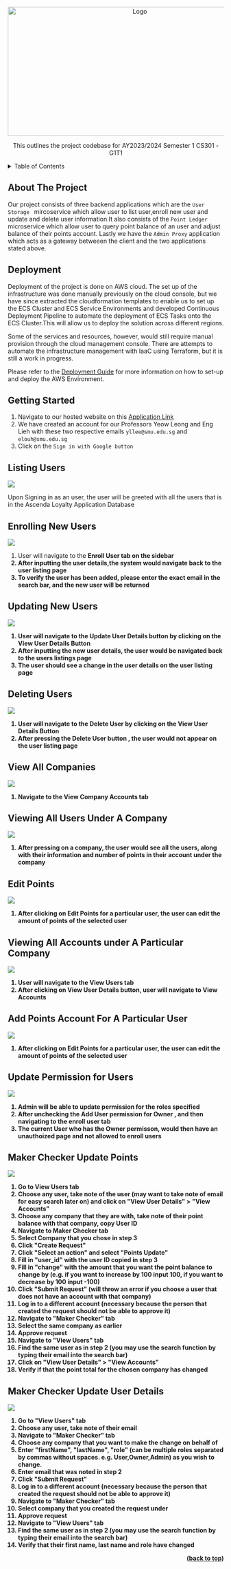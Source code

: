 <!-- PROJECT LOGO -->
<br />
<div align="center">
  <img src="images/loyalty.png" alt="Logo" width="600" height="300">

  <p align="center">
    This outlines the project codebase for AY2023/2024 Semester 1 CS301  - G1T1 
  </p>
</div>

<!-- TABLE OF CONTENTS -->
<details>
  <summary>Table of Contents</summary>
  <ol>
    <li>
      <a href="#a">About the Project</a>
    </li>
    <li>
      <a href="#getting-started">Getting Started</a>
      <ul>
        <li><a href="#listing-users">Listing Users</a></li>
        <li><a href="#enrolling-new-users">Enrolling new Users</a></li>
        <li><a href="#updating-new-users">Updating User Infromation</a></li>
        <li><a href="#deleting-users">Deleting User Infromation</a></li>
        <li><a href="#view-all-companies">View All Companies</a></li>
        <li><a href="#viewing-all-users-under-a-company">View all Users Under A Company</a></li>
        <li><a href="#edit-points">Edit Points</a></li>
        <li><a href="#viewing-all-accounts-under-a-particular-company">Viewing All Accounts Under A Particular Company</a></li>
        <li><a href="#add-points-account-for-a-particular-user">Add Points Account For A Particular User</a></li>
	      <li><a href="#update-permission-for-users">Updating Permissions for Users</a></li>
	      <li><a href="#maker-checker-update-points">Maker Checker Update Points</a></li>
	      <li><a href="#maker-checker-update-user-details">Maker Checker Update User Details</a></li>
      </ul>
    </li>

  </ol>
</details>

<!-- ABOUT THE PROJECT -->

## About The Project

Our project consists of three backend applications which are the `User Storage ` mircoservice which allow user to list user,enroll new user and update and delete user information.It also consists of the `Point Ledger` microservice which allow user to query point balance of an user and adjust balance of their points account. Lastly we have the `Admin Proxy` application which acts as a gateway betweeen the client and the two applications stated above.

## Deployment

Deployment of the project is done on AWS cloud. The set up of the infrastructure was done manually previously on the cloud console, but we have since extracted the cloudformation templates to enable us to set up the ECS Cluster and ECS Service Environments and developed Continuous Deployment Pipeline to automate the deployment of ECS Tasks onto the ECS Cluster.This will allow us to deploy the solution across different regions.

Some of the services and resources, however, would still require manual provision through the cloud management console. There are attempts to automate the infrastructure management with IaaC using Terraform, but it is still a work in progress.

Please refer to the [Deployment Guide](./aws-setup.readme.md) for more information on how to set-up and deploy the AWS Environment.

	
## Getting Started

1.  Navigate to our hosted website on this [Application Link](https://api.itsag1t1.com/)
2.  We have created an account for our Professors Yeow Leong and Eng Lieh with these two respective emails `yllee@smu.edu.sg` and `elouh@smu.edu.sg`
4.  Click on the `Sign in with Google button`
## Listing Users
<div align="left">

<img src="images/listing_users.png"/>
<p>Upon Signing in as an user, the user will be greeted with all the users that is in the Ascenda Loyalty Application Database</p>
</div>

## Enrolling New Users
<div align="left">

<img src="images/enroll_user.png"/>
<ol>
	<li>User will navigate to the <b>Enroll User<b> tab on the sidebar</li>
	<li>After inputting the user details,the system would navigate back to the user listing page</li>
	<li>To verify the user has been added, please enter the exact email in the search bar, and the new user will be returned</li>
</ol>
</div>

## Updating New Users
<div align="left">

<img src="images/update_user.png"/>
<ol>
	<li>User will navigate to the <b>Update User Details button<b> by clicking on the View User Details Button</li>
	<li>After inputting the new user details, the user would be navigated back to the users listings page</li>
	<li>The user should see a change in the user details on the user listing page</li>
</ol></div>

  
## Deleting Users
<div align="left">

<img src="images/delete_user.png"/>
<ol>
	<li>User will navigate to the <b>Delete User <b> by clicking on the View User Details Button</li>
	<li>After pressing the Delete User button , the user would not appear on the user listing page</li>
	
</ol>
</div>

## View All Companies
<div align="left">
  <img src="images/companygateway.png"/>
  <ol>
    <li>Navigate to the <b>View Company Accounts</b> tab</li>
  </ol>
</div>

## Viewing All Users Under A Company
<div align="left">
  <img src="images/companyaccount.png"/>
  <ol>
    <li>After pressing on a company, the user would see all the users, along with their information and number of points in their account under the company</li>
  </ol>
</div>

## Edit Points
<div align="left">
  <img src="images/editPoints.png"/>
  <ol>
    <li>After clicking on <b>Edit Points</b> for a particular user, the user can edit the amount of points of the selected user</li>
  </ol>
</div>

## Viewing All Accounts under A Particular Company
<div align="left">
  <img src="images/viewUserPoints.png"/>
  <ol>
    <li>User will navigate to the <b>View Users</b> tab</li>
    <li>After clicking on <b>View User Details</b> button, user will navigate to <b>View Accounts</b></li>
  </ol>
</div>

## Add Points Account For A Particular User
<div align="left">
  <img src="images/addPointsAccounts.png"/>
  <ol>
    <li>After clicking on <b>Edit Points</b> for a particular user, the user can edit the amount of points of the selected user</li>
  </ol>
</div>

## Update Permission for Users
<div align="left">

<img src="images/admin_proxy.png"/>
<ol>
	<li>Admin will be able to update permission for the roles specified</li>
	<li>After unchecking the <b>Add User<b> permission for Owner , and then navigating to the enroll user tab</li>
 	<li>The current User who has the Owner permisson, would then have an unauthoized page and not allowed to enroll users</li>
	
</ol>
</div>



## Maker Checker Update Points
<div align="left">

  <img src="images/maker_checker_point.png"/>
  <ol>
    <li>Go to <b>View Users<b> tab</li>
    <li>Choose any user, take note of the user (may want to take note of email for easy search later on) and click on "View User Details" > "View Accounts"</li>
    <li>Choose any company that they are with, take note of their point balance with that company, copy User ID</li>
    <li>Navigate to <b>Maker Checker<b> tab </li>
    <li>Select Company that you chose in step 3</li>
    <li>Click "Create Request"</li>
    <li>Click "Select an action" and select "Points Update"</li>
    <li>Fill in "user_id" with the user ID copied in step 3</li>
    <li>Fill in "change" with the amount that you want the point balance to change by (e.g. if you want to increase by 100 input 100, if you want to decrease by 100 input -100)</li>
    <li>Click "Submit Request" (will throw an error if you choose a user that does not have an account with that company)</li>
    <li>Log in to a different account (necessary because the person that created the request should not be able to approve it)</li>
    <li>Navigate to "Maker Checker" tab</li>
    <li>Select the same company as earlier</li>
    <li>Approve request</li>
    <li>Navigate to "View Users" tab</li>
    <li>Find the same user as in step 2 (you may use the search function by typing their email into the search bar)</li>
    <li>Click on "View User Details" > "View Accounts"</li>
    <li>Verify if that the point total for the chosen company has changed</li>
  </ol>
</div>

## Maker Checker Update User Details
<div align="left">
  <img src="images/maker_checker_point.png"/>
  <ol>
    <li>Go to "View Users" tab</li>
    <li>Choose any user, take note of their email</li>
    <li>Navigate to "Maker Checker" tab</li>
    <li>Choose any company that you want to make the change on behalf of </li>
    <li>Enter "firstName", "lastName", "role" (can be multiple roles separated by commas without spaces. e.g. User,Owner,Admin) as you wish to change.</li>
    <li>Enter email that was noted in step 2</li>
    <li>Click "Submit Request"</li>
    <li>Log in to a different account (necessary because the person that created the request should not be able to approve it)</li>
    <li>Navigate to "Maker Checker" tab</li>
    <li>Select company that you created the request under</li>
    <li>Approve request</li>
    <li>Navigate to "View Users" tab</li>
    <li>Find the same user as in step 2 (you may use the search function by typing their email into the search bar)</li>
    <li>Verify that their first name, last name and role have changed</li>
  </ol>
</div>

<!-- ACKNOWLEDGMENTS -->



<p align="right">(<a href="#top">back to top</a>)</p>
